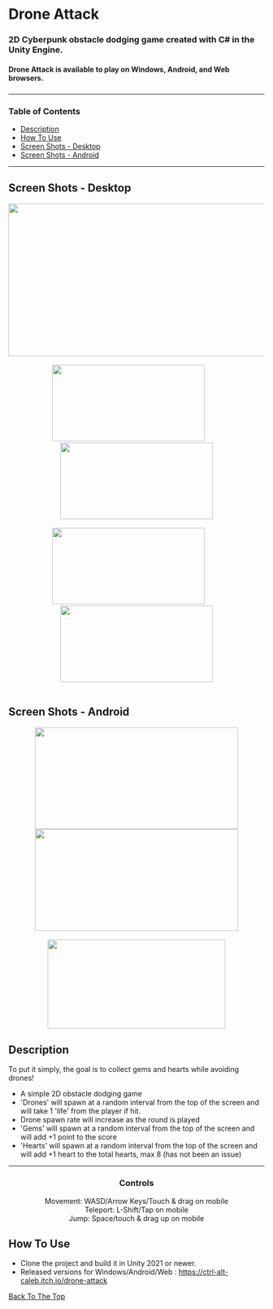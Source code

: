 # Drone Attack

<h3 align='left'>
  2D Cyberpunk obstacle dodging game created with C# in the Unity Engine.
  <br><h4 align='left'>Drone Attack is available to play on Windows, Android, and Web browsers.<h4>
<h3>
  
###
---
  ### Table of Contents

- [Description](#description)
- [How To Use](#how-to-use)
- [Screen Shots - Desktop](#screen-shots---desktop)
- [Screen Shots - Android](#screen-shots---android)
  

---

 ## Screen Shots - Desktop



<div class='container'align='center'>
  <img src="https://github.com/ctrl-alt-caleb/DroneAttack/blob/master/Images/DA_Desktop.gif" width="600" height="300"><br><br>
</div>
  
<div class='container' align='center'>
  <img src="https://github.com/ctrl-alt-caleb/DroneAttack/blob/master/Images/DA_Desktop2.PNG" width="300" height="150">&nbsp;&nbsp;&nbsp;&nbsp;&nbsp;&nbsp;&nbsp;&nbsp;
  <img src="https://github.com/ctrl-alt-caleb/DroneAttack/blob/master/Images/DA_Desktop1.PNG" width="300" height="150"><br><br>
  <img src="https://github.com/ctrl-alt-caleb/DroneAttack/blob/master/Images/DA_Desktop3.PNG" width="300" height="150">&nbsp;&nbsp;&nbsp;&nbsp;&nbsp;&nbsp;&nbsp;&nbsp;
  <img src="https://github.com/ctrl-alt-caleb/DroneAttack/blob/master/Images/DA_Desktop4.PNG" width="300" height="150"><br><br>
</div>


  
 <h2>
  Screen Shots - Android
 </h2>

<div class='container'align='center'>
  <img src="https://github.com/ctrl-alt-caleb/DroneAttack/blob/master/Images/DAScreenshot1.png" width="400" height="200">
  <img src="https://github.com/ctrl-alt-caleb/DroneAttack/blob/master/Images/DAScreenshot2.png" width="400" height="200">
</div>

<div class='container'align='center'>
  <br><img src="https://github.com/ctrl-alt-caleb/DroneAttack/blob/master/Images/DroneAttackAndroid.gif" width="350" height="175"><br>
</div>
  

## Description
  
  To put it simply, the goal is to collect gems and hearts while avoiding drones!<br>
  
  - A simple 2D obstacle dodging game
  - 'Drones' will spawn at a random interval from the top of the screen and will take 1 'life' from the player if hit.
  - Drone spawn rate will increase as the round is played
  - 'Gems' will spawn at a random interval from the top of the screen and will add +1 point to the score
  - 'Hearts' will spawn at a random interval from the top of the screen and will add +1 heart to the total hearts, max 8 (has not been an issue)
  ---
  
  <div align='center'>
    <h3>Controls</h3>
    Movement: WASD/Arrow Keys/Touch & drag on mobile<br>
    Teleport: L-Shift/Tap on mobile<br>
    Jump: Space/touch & drag up on mobile<br>
  </div>
  
  
## How To Use

- Clone the project and build it in Unity 2021 or newer.
- Released versions for Windows/Android/Web : https://ctrl-alt-caleb.itch.io/drone-attack

[Back To The Top](#Drone-Attack)



